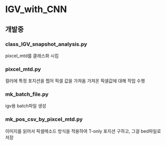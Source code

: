 # IGV_with_CNN

## 개발중

### class_IGV_snapshot_analysis.py 

pixcel_mtd를 클래스화 시킴


### pixcel_mtd.py

컬러에 특정 포지션을 찝어 픽셀 값을 가져옴
가져온 픽셀값에 대해 작업 수행


### mk_batch_file.py

igv용 batch파일 생성


### mk_pos_csv_by_pixcel_mtd.py

이미지를 읽어서 픽셀메소드 방식을 적용하여 T-only 포지션 구하고, 그걸 bed파일로 저장

